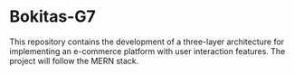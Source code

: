 # Bokitas-G7
This repository contains the development of a three-layer architecture for implementing an e-commerce platform with user interaction features. The project will follow the MERN stack.
